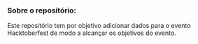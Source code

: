 ### Sobre o repositório:

Este repositório tem por objetivo adicionar dados para o evento Hacktoberfest de modo a alcançar os objetivos do evento.
